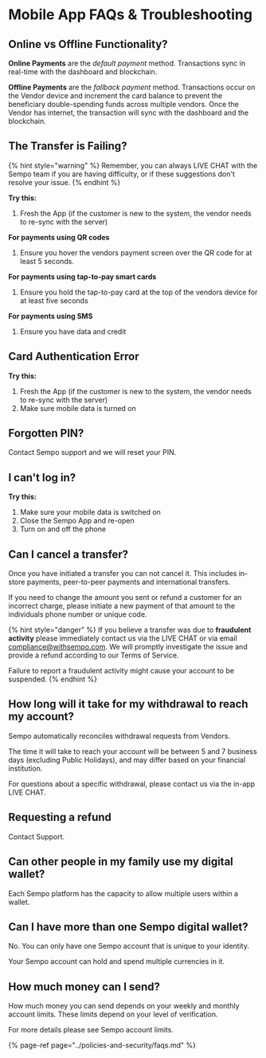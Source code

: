 # Mobile App FAQs & Troubleshooting

## Online vs Offline Functionality?

**Online Payments** are the _default payment_ method. Transactions sync in real-time with the dashboard and blockchain.

**Offline Payments** are the _fallback payment_ method. Transactions occur on the Vendor device and increment the card balance to prevent the beneficiary double-spending funds across multiple vendors. Once the Vendor has internet, the transaction will sync with the dashboard and the blockchain.

## The Transfer is Failing?

{% hint style="warning" %}
Remember, you can always LIVE CHAT with the Sempo team if you are having difficulty, or if these suggestions don't resolve your issue.
{% endhint %}

**Try this:**

1. Fresh the App \(if the customer is new to the system, the vendor needs to re-sync with the server\)

**For payments using QR codes**

1. Ensure you hover the vendors payment screen over the QR code for at least 5 seconds.

**For payments using tap-to-pay smart cards**

1. Ensure you hold the tap-to-pay card at the top of the vendors device for at least five seconds

**For payments using SMS**

1. Ensure you have data and credit

## Card Authentication Error

**Try this:**

1. Fresh the App \(if the customer is new to the system, the vendor needs to re-sync with the server\)
2. Make sure mobile data is turned on 

## Forgotten PIN?

Contact Sempo support and we will reset your PIN.

## I can't log in?

**Try this:**

1. Make sure your mobile data is switched on
2. Close the Sempo App and re-open
3. Turn on and off the phone

## Can I cancel a transfer?

Once you have initiated a transfer you can not cancel it. This includes in-store payments, peer-to-peer payments and international transfers.

If you need to change the amount you sent or refund a customer for an incorrect charge, please initiate a new payment of that amount to the individuals phone number or unique code.

{% hint style="danger" %}
If you believe a transfer was due to **fraudulent activity** please immediately contact us via the LIVE CHAT or via email [compliance@withsempo.com](mailto:compliance@withsempo.com). We will promptly investigate the issue and provide a refund according to our Terms of Service.   
  
Failure to report a fraudulent activity might cause your account to be suspended.
{% endhint %}

## How long will it take for my withdrawal to reach my account?

Sempo automatically reconciles withdrawal requests from Vendors.

The time it will take to reach your account will be between 5 and 7 business days \(excluding Public Holidays\), and may differ based on your financial institution. 

For questions about a specific withdrawal, please contact us via the in-app LIVE CHAT.

## Requesting a refund

Contact Support.

## Can other people in my family use my digital wallet?

Each Sempo platform has the capacity to allow multiple users within a wallet.

## Can I have more than one Sempo digital wallet?

No. You can only have one Sempo account that is unique to your identity.

Your Sempo account can hold and spend multiple currencies in it.

## How much money can I send?

How much money you can send depends on your weekly and monthly account limits. These limits depend on your level of verification.

For more details please see Sempo account limits.

{% page-ref page="../policies-and-security/faqs.md" %}






